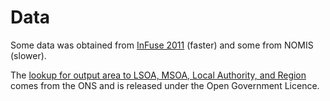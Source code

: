 # Data

Some data was obtained from [InFuse 2011](http://infuse2011gf.ukdataservice.ac.uk/infusewizgeo.aspx) (faster) and some from NOMIS (slower).

The [lookup for output area to LSOA, MSOA, Local Authority, and Region](https://geoportal.statistics.gov.uk/datasets/output-area-to-lower-layer-super-output-area-to-middle-layer-super-output-area-to-local-authority-district-december-2020-lookup-in-england-and-wales) comes from the ONS and is released under the Open Government Licence.
